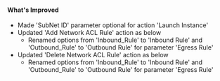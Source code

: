 #### What's Improved
- Made 'SubNet ID' parameter optional for action 'Launch Instance'
- Updated 'Add Network ACL Rule' action as below
  - Renamed options from 'Inbound_Rule' to 'Inbound Rule' and 'Outbound_Rule' to 'Outbound Rule' for parameter 'Egress Rule'
- Updated 'Delete Network ACL Rule' action as below
  - Renamed options from 'Inbound_Rule' to 'Inbound Rule' and 'Outbound_Rule' to 'Outbound Rule' for parameter 'Egress Rule'
